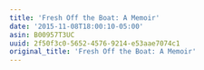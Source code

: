 ```yaml
---
title: 'Fresh Off the Boat: A Memoir'
date: '2015-11-08T18:00:10-05:00'
asin: B00957T3UC
uuid: 2f50f3c0-5652-4576-9214-e53aae7074c1
original_title: 'Fresh Off the Boat: A Memoir'
---
```


